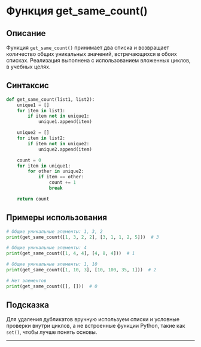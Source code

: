 # Функция get_same_count()

## Описание
Функция `get_same_count()` принимает два списка и возвращает количество общих уникальных значений, встречающихся в обоих списках. Реализация выполнена с использованием вложенных циклов, в учебных целях.

## Синтаксис
```python
def get_same_count(list1, list2):
    unique1 = []
    for item in list1:
        if item not in unique1:
            unique1.append(item)

    unique2 = []
    for item in list2:
        if item not in unique2:
            unique2.append(item)

    count = 0
    for item in unique1:
        for other in unique2:
            if item == other:
                count += 1
                break

    return count
```

## Примеры использования
```python
# Общие уникальные элементы: 1, 3, 2
print(get_same_count([1, 3, 2, 2], [3, 1, 1, 2, 5]))  # 3

# Общие уникальные элементы: 4
print(get_same_count([1, 4, 4], [4, 8, 4]))  # 1

# Общие уникальные элементы: 1, 10
print(get_same_count([1, 10, 3], [10, 100, 35, 1]))  # 2

# Нет элементов
print(get_same_count([], []))  # 0
```

## Подсказка
Для удаления дубликатов вручную используем списки и условные проверки внутри циклов, а не встроенные функции Python, такие как `set()`, чтобы лучше понять основы.

---

